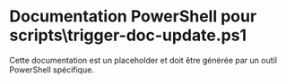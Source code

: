 # Documentation PowerShell pour scripts\trigger-doc-update.ps1

Cette documentation est un placeholder et doit être générée par un outil PowerShell spécifique.
